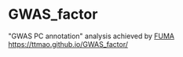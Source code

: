 # GWAS_factor

"GWAS PC annotation" analysis achieved by [FUMA](https://fuma.ctglab.nl/)
https://ttmao.github.io/GWAS_factor/
